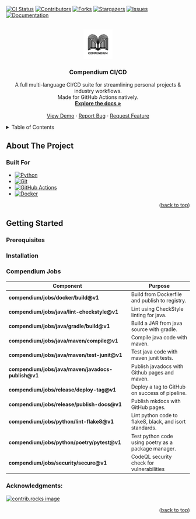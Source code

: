 [![CI Status][ci-shield]][ci-url]
[![Contributors][contributors-shield]][contributors-url]
[![Forks][forks-shield]][forks-url]
[![Stargazers][stars-shield]][stars-url]
[![Issues][issues-shield]][issues-url]
[![Documentation][mkdocs-shield]][docs-url]


<br />
<div align="center">
  <a href="https://github.com/parkermmr/compendium">
    <img src="docs/img/logo.webp" alt="Logo" width="80" height="80">
  </a>

  <h3 align="center">Compendium CI/CD</h3>

  <p align="center">
    A full multi-language CI/CD suite for streamlining personal projects & industry workflows. 
    <br />
    Made for GitHub Actions natively.
    <br />
    <a href="https://compendium.pages.io.teampixl.info"><strong>Explore the docs »</strong></a>
    <br />
    <br />
    <a href="https://github.com/parkermmr/compendium">View Demo</a>
    &middot;
    <a href="https://github.com/parkermmr/compendium/issues/new?labels=bug&template=bug-report---.md">Report Bug</a>
    &middot;
    <a href="https://https://github.com/parkermmr/compendium/issues/new?labels=enhancement&template=feature-request---.md">Request Feature</a>
  </p>
</div>

<details>
  <summary>Table of Contents</summary>
  <ol>
    <li>
      <a href="#about-the-project">About The Project</a>
      <ul>
        <li><a href="#built-for">Built For</a></li>
      </ul>
    </li>
    <li>
      <a href="#getting-started">Getting Started</a>
      <ul>
        <li><a href="#prerequisites">Prerequisites</a></li>
        <li><a href="#installation">Installation</a></li>
      </ul>
    </li>
    <li>
      <a href="#usage">Usage</a>
      <ul>
        <li><a href="#compendium-jobs">Compendium Jobs</a></li>
      </ul>
    </li>
    <li><a href="#acknowledgments">Acknowledgments</a></li>
  </ol>
</details>

## About The Project


### Built For

<p align="center">
  
- [![Python][python]][python-url]
- [![Git][git]][git-url]
- [![GitHub Actions][github-actions]][github-actions-url]
- [![Docker][docker]][docker-url]

</p>
<p align="right">(<a href="#readme-top">back to top</a>)</p>

## Getting Started

### Prerequisites

### Installation

### Compendium Jobs

| **Component**                                      | **Purpose**                                             |
|----------------------------------------------------|---------------------------------------------------------|
| **compendium/jobs/docker/build@v1**                | Build from Dockerfile and publish to registry.          |
| **compendium/jobs/java/lint-checkstyle@v1**        | Lint using CheckStyle linting for java.                 |
| **compendium/jobs/java/gradle/build@v1**           | Build a JAR from java source with gradle.               |
| **compendium/jobs/java/maven/compile@v1**          | Compile java code with maven.                           |
| **compendium/jobs/java/maven/test-junit@v1**       | Test java code with maven junit tests.                  |
| **compendium/jobs/java/maven/javadocs-publish@v1** | Publish javadocs with Github pages and maven.           |
| **compendium/jobs/release/deploy-tag@v1**          | Deploy a tag to GitHub on success of pipeline.          |
| **compendium/jobs/release/publish-docs@v1**        | Publish mkdocs with GitHub pages.                       |
| **compendium/jobs/python/lint-flake8@v1**          | Lint python code to flake8, black, and isort standards. |
| **compendium/jobs/python/poetry/pytest@v1**        | Test python code using poetry as a package manager.     |
| **compendium/jobs/security/secure@v1**             | CodeQL security check for vulnerabilities               |

### Acknowledgments:

<a href="https://github.com/parkermmr/compendium/graphs/contributors">
  <img src="https://contrib.rocks/image?repo=parkermmr/compendium" alt="contrib.rocks image" />
</a>

<p align="right">(<a href="#readme-top">back to top</a>)</p>

[ci-shield]: https://img.shields.io/github/actions/workflow/status/parkermmr/compendium/publish.yml?branch=main&style=for-the-badge
[ci-url]: https://github.com/parkermmr/kraken/actions/workflows/compendium.yml
[contributors-shield]: https://img.shields.io/github/contributors/parkermmr/compendium.svg?style=for-the-badge
[contributors-url]: https://github.com/parkermmr/compendium/graphs/contributors
[forks-shield]: https://img.shields.io/github/forks/parkermmr/compendium.svg?style=for-the-badge
[forks-url]: https://github.com/parkermmr/compendium/network/members
[stars-shield]: https://img.shields.io/github/stars/parkermmr/compendium.svg?style=for-the-badge
[stars-url]: https://github.com/parkermmr/compendium/stargazers
[issues-shield]: https://img.shields.io/github/issues/parkermmr/compendium.svg?style=for-the-badge
[issues-url]: https://github.com/parkermmr/compendium/issues
[python]: https://img.shields.io/badge/python-FFE873?style=for-the-badge&logo=python&logoColor
[python-url]: https://www.python.org/
[git]: https://img.shields.io/badge/Git-F05032?style=for-the-badge&logo=Git&logoColor=white
[git-url]: https://git-scm.com/
[github-actions]: https://img.shields.io/badge/GitHub%20Actions-2088FF?style=for-the-badge&logo=GitHub%20Actions&logoColor=white
[github-actions-url]: https://github.com/features/actions
[docker]: https://img.shields.io/badge/Docker-2496ED?style=for-the-badge&logo=Docker&logoColor=white
[docker-url]: https://www.docker.com/
[compendium]: https://github.com/parkermmr/compendium
[mkdocs-shield]: https://img.shields.io/badge/documentation-online-green?style=for-the-badge
[docs-url]: https://compendium.pages.io.teampixl.info